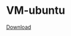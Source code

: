 # VM-ubuntu

<a href="https://cloud.unurled.me/s/ryMZzKDnQM3XCQC">Download</a>
<iframe src="https://github.com/BenjaminBerkrouber/VM-ubuntu/blob/main/Guide_vm.pdf></iframe>
